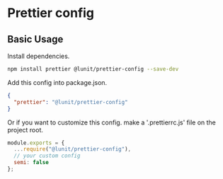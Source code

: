 # Prettier config

## Basic Usage

Install dependencies.

```sh
npm install prettier @lunit/prettier-config --save-dev
```

Add this config into package.json.

```json
{
  "prettier": "@lunit/prettier-config"
}
```

Or if you want to customize this config. make a '.prettierrc.js' file on the project root. 

```js
module.exports = {
  ...require("@lunit/prettier-config"),
  // your custom config
  semi: false
};
```

